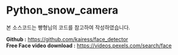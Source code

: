 # Python_snow_camera

본 소스코드는 빵형님의 코드를 참고하여 작성하였습니다.

__Github :__ https://github.com/kairess/face_detector  
__Free Face video download :__ https://videos.pexels.com/search/face   
